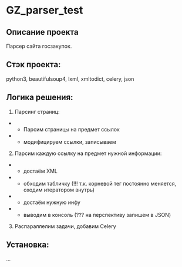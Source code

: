 # GZ_parser_test

## Описание проекта
Парсер сайта госзакупок.

## Стэк проекта:
python3, beautifulsoup4, lxml, xmltodict, celery, json

## Логика решения: 
1. Парсинг страниц: 
- - Парсим страницы на предмет ссылок
- - модифицируем ссылки, записываем

2. Парсим каждую ссылку на предмет нужной информации:
- - достаём XML
- - обходим табличку (!!! т.к. корневой тег постоянно меняется, оходим итератором внутрь)
- - достаём нужную инфу
- - выводим в консоль (??? на перспективу запишем в JSON)

3. Распараллелим задачи, добавим Celery

## Установка:
...